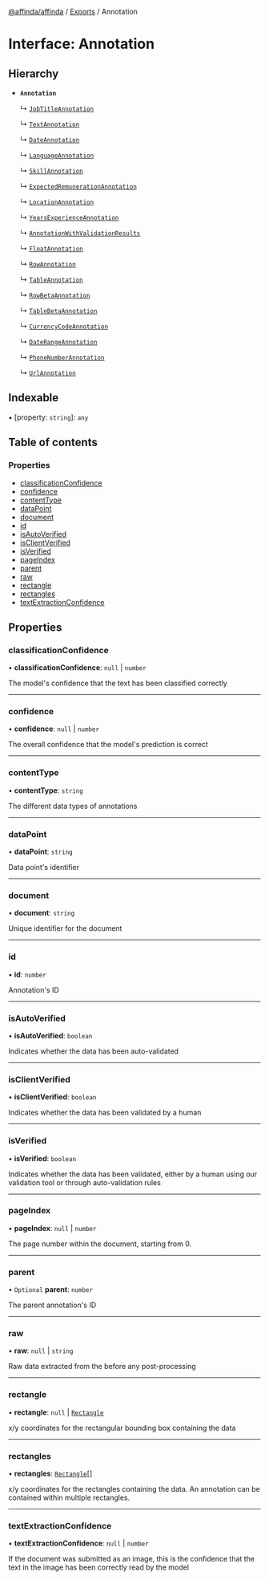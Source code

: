 [@affinda/affinda](../README.md) / [Exports](../modules.md) / Annotation

# Interface: Annotation

## Hierarchy

- **`Annotation`**

  ↳ [`JobTitleAnnotation`](JobTitleAnnotation.md)

  ↳ [`TextAnnotation`](TextAnnotation.md)

  ↳ [`DateAnnotation`](DateAnnotation.md)

  ↳ [`LanguageAnnotation`](LanguageAnnotation.md)

  ↳ [`SkillAnnotation`](SkillAnnotation.md)

  ↳ [`ExpectedRemunerationAnnotation`](ExpectedRemunerationAnnotation.md)

  ↳ [`LocationAnnotation`](LocationAnnotation.md)

  ↳ [`YearsExperienceAnnotation`](YearsExperienceAnnotation.md)

  ↳ [`AnnotationWithValidationResults`](AnnotationWithValidationResults.md)

  ↳ [`FloatAnnotation`](FloatAnnotation.md)

  ↳ [`RowAnnotation`](RowAnnotation.md)

  ↳ [`TableAnnotation`](TableAnnotation.md)

  ↳ [`RowBetaAnnotation`](RowBetaAnnotation.md)

  ↳ [`TableBetaAnnotation`](TableBetaAnnotation.md)

  ↳ [`CurrencyCodeAnnotation`](CurrencyCodeAnnotation.md)

  ↳ [`DateRangeAnnotation`](DateRangeAnnotation.md)

  ↳ [`PhoneNumberAnnotation`](PhoneNumberAnnotation.md)

  ↳ [`UrlAnnotation`](UrlAnnotation.md)

## Indexable

▪ [property: `string`]: `any`

## Table of contents

### Properties

- [classificationConfidence](Annotation.md#classificationconfidence)
- [confidence](Annotation.md#confidence)
- [contentType](Annotation.md#contenttype)
- [dataPoint](Annotation.md#datapoint)
- [document](Annotation.md#document)
- [id](Annotation.md#id)
- [isAutoVerified](Annotation.md#isautoverified)
- [isClientVerified](Annotation.md#isclientverified)
- [isVerified](Annotation.md#isverified)
- [pageIndex](Annotation.md#pageindex)
- [parent](Annotation.md#parent)
- [raw](Annotation.md#raw)
- [rectangle](Annotation.md#rectangle)
- [rectangles](Annotation.md#rectangles)
- [textExtractionConfidence](Annotation.md#textextractionconfidence)

## Properties

### classificationConfidence

• **classificationConfidence**: ``null`` \| `number`

The model's confidence that the text has been classified correctly

___

### confidence

• **confidence**: ``null`` \| `number`

The overall confidence that the model's prediction is correct

___

### contentType

• **contentType**: `string`

The different data types of annotations

___

### dataPoint

• **dataPoint**: `string`

Data point's identifier

___

### document

• **document**: `string`

Unique identifier for the document

___

### id

• **id**: `number`

Annotation's ID

___

### isAutoVerified

• **isAutoVerified**: `boolean`

Indicates whether the data has been auto-validated

___

### isClientVerified

• **isClientVerified**: `boolean`

Indicates whether the data has been validated by a human

___

### isVerified

• **isVerified**: `boolean`

Indicates whether the data has been validated, either by a human using our validation tool or through auto-validation rules

___

### pageIndex

• **pageIndex**: ``null`` \| `number`

The page number within the document, starting from 0.

___

### parent

• `Optional` **parent**: `number`

The parent annotation's ID

___

### raw

• **raw**: ``null`` \| `string`

Raw data extracted from the before any post-processing

___

### rectangle

• **rectangle**: ``null`` \| [`Rectangle`](Rectangle.md)

x/y coordinates for the rectangular bounding box containing the data

___

### rectangles

• **rectangles**: [`Rectangle`](Rectangle.md)[]

x/y coordinates for the rectangles containing the data. An annotation can be contained within multiple rectangles.

___

### textExtractionConfidence

• **textExtractionConfidence**: ``null`` \| `number`

If the document was submitted as an image, this is the confidence that the text in the image has been correctly read by the model
